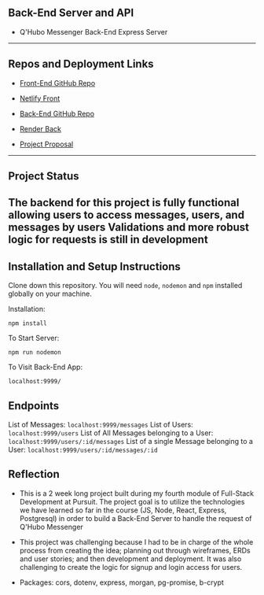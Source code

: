 ## Back-End Server and API

- Q'Hubo Messenger Back-End Express Server

---

## Repos and Deployment Links

- [Front-End GitHub Repo](https://github.com/bowersjuan/messaging-app-front)
- [Netlify Front](https://main--leafy-sable-4b9095.netlify.app/)
- [Back-End GitHub Repo](https://github.com/bowersjuan/messaging-app-back)
- [Render Back](https://dashboard.render.com/web/srv-cfkndsha6gductg2n4ug)

- [Project Proposal](https://docs.google.com/document/d/1S91fSIYSEpDHsmWSU9ZTZoKXdKIGnt3kZkhmYfrNw80/edit?usp=sharing)

---

## Project Status

The backend for this project is fully functional allowing users to access messages, users, and messages by users
Validations and more robust logic for requests is still in development
---

## Installation and Setup Instructions

Clone down this repository. You will need `node`, `nodemon` and `npm` installed globally on your machine.

Installation:

`npm install`

To Start Server:

`npm run nodemon`

To Visit Back-End App:

`localhost:9999/`

## Endpoints

List of Messages: `localhost:9999/messages`
List of Users: `localhost:9999/users`
List of All Messages belonging to a User: `localhost:9999/users/:id/messages`
List of a single Message belonging to a User: `localhost:9999/users/:id/messages/:id`

## Reflection

- This is a 2 week long project built during my fourth module of Full-Stack Development at Pursuit. The project goal is to utilize the technologies we have learned so far in the course (JS, Node, React, Express, Postgresql) in order to build a Back-End Server to handle the request of Q'Hubo Messenger

- This project was challenging because I had to be in charge of the whole process from creating the idea; planning out through wireframes, ERDs and user stories; and then development and deployment. It was also challenging to create the logic for signup and login access for users.

- Packages: cors, dotenv, express, morgan, pg-promise, b-crypt
